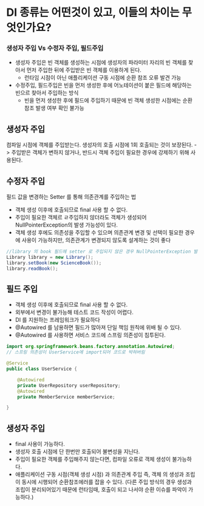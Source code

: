 # DI 종류는 어떤것이 있고, 이들의 차이는 무엇인가요?

### 생성자 주입 Vs 수정자 주입, 필드주입
* 생성자 주입은 빈 객체를 생성하는 시점에 생성자의 파라미터 자리의 빈 객체를 찾아서 먼저 주입한 뒤에 주입받은 빈 객체를 이용하게 된다.
    - 런타임 시점이 아닌 애플리케이션 구동 시점에 순환 참조 오류 발견 가능
* 수정주입, 필드주입은 빈을 먼저 생성한 후에 어노테이션이 붙은 필드에 해당하는 빈으르 찾아서 주입하는 방식
    - 빈을 먼저 생성한 후에 필드에 주입하기 때문에 빈 객체 생성한 시점에는 순환 참조 발생 여부 확인 불가능
## 생성자 주입
컴파일 시점에 객체를 주입받는다.
생성자의 호출 시점에 1회 호출되는 것이 보장된다. -> 주입받은 객체가 변하지 않거나, 반드시 객체 주입이 필요한 경우에 강제하기 위해 사용된다.

## 수정자 주입
필드 값을 변경하는 Setter 를 통해 의존관계를 주입하는 법
* 객체 생성 이후에 호출되므로 final 사용 할 수 없다.
* 주입이 필요한 객체르 ㄹ주입하지 않더라도 객체가 생성되어 NullPointerException의 발생 가능성이 있다.
* 객체 생성 후에도 의존성을 주입할 수 있으며 의존관계 변경 및 선택이 필요한 경우에 사용이 가능하지만, 의존관계가 변경되지 않도록 설계하는 것이 좋다
```java
//library 의 book 필드에 setter 로 주입되지 않은 경우 NullPointerException 발생
Library library = new Library();
library.setBook(new ScienceBook());
library.readBook();
```

## 필드 주입
* 객체 생성 이후에 호출되므로 final 사용 할 수 없다.
* 외부에서 변경이 불가능해 테스트 코드 작성이 어렵다.
* DI 를 지원하는 프레임워크가 필요하다
* @Autowired 를 남용하면 필드가 많아져 단일 책임 원칙에 위배 될 수 있다.
* @Autowired 를 사용하면 서비스 코드에 스프링 의존성이 침투된다.
```java
import org.springframework.beans.factory.annotation.Autowired;
// 스프링 의존성이 UserService에 import되어 코드로 박혀버림

@Service
public class UserService {

    @Autowired
    private UserRepository userRepository;
    @Autowired
    private MemberService memberService;

}
```

## 생성자 주입
* final 사용이 가능하다.
* 생성자 호출 시점에 단 한번만 호출되어 불변성을 지닌다.
* 주입이 필요한 객체를 주입해주지 않는다면, 컴파일 오류로 객체 생성이 불가능하다.
* 애플리케이션 구동 시점(객체 생성 시점) 과 의존관계 주입 즉, 객체 의 생성과 조립이 동시에 시행되어 순환참조에러를 잡을 수 있다.
  (다른 주입 방식의 경우 생성과 조립이 분리되어있기 때문에 런타임때, 호출이 되고 나서야 순환 이슈를 파악이 가능하다.)
